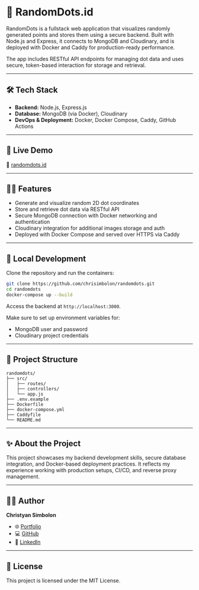 # 🎯 RandomDots.id

RandomDots is a fullstack web application that visualizes randomly generated points and stores them using a secure backend. Built with Node.js and Express, it connects to MongoDB and Cloudinary, and is deployed with Docker and Caddy for production-ready performance.

The app includes RESTful API endpoints for managing dot data and uses secure, token-based interaction for storage and retrieval.

---

## 🛠️ Tech Stack

- **Backend:** Node.js, Express.js
- **Database:** MongoDB (via Docker), Cloudinary
- **DevOps & Deployment:** Docker, Docker Compose, Caddy, GitHub Actions

---

## 🚀 Live Demo

🔗 [randomdots.id](https://randomdots.id)

---

## 🧑‍💻 Features

- Generate and visualize random 2D dot coordinates
- Store and retrieve dot data via RESTful API
- Secure MongoDB connection with Docker networking and authentication
- Cloudinary integration for additional images storage and auth
- Deployed with Docker Compose and served over HTTPS via Caddy

---

## 🐳 Local Development

Clone the repository and run the containers:

```bash
git clone https://github.com/chrisimbolon/randomdots.git
cd randomdots
docker-compose up --build
```

Access the backend at `http://localhost:3000`.

Make sure to set up environment variables for:
- MongoDB user and password
- Cloudinary project credentials

---

## 📁 Project Structure

```
randomdots/
├── src/
│   ├── routes/
│   ├── controllers/
│   └── app.js
├── .env.example
├── Dockerfile
├── docker-compose.yml
├── Caddyfile
└── README.md
```

---

## ✨ About the Project

This project showcases my backend development skills, secure database integration, and Docker-based deployment practices. It reflects my experience working with production setups, CI/CD, and reverse proxy management.

---

## 🙋‍♂️ Author

**Christyan Simbolon**

- 🌐 [Portfolio](https://chrisimbolon.dev)
- 💻 [GitHub](https://github.com/chrisimbolon)
- 🔗 [LinkedIn](https://linkedin.com/in/christyan-simbolon-60a854360)

---

## 📄 License

This project is licensed under the MIT License.

